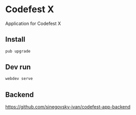 # Codefest X
Application for Codefest X

## Install 
```bash
pub upgrade
```

## Dev run
```bash
webdev serve
```

## Backend

https://github.com/sinegovsky-ivan/codefest-app-backend
